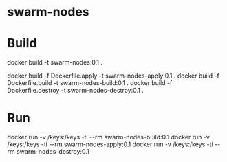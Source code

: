 # swarm-nodes

# Build
docker build -t swarm-nodes:0.1 .

docker build -f Dockerfile.apply -t swarm-nodes-apply:0.1 .
docker build -f Dockerfile.build -t swarm-nodes-build:0.1 .
docker build -f Dockerfile.destroy -t swarm-nodes-destroy:0.1 .
# Run
docker run -v /keys:/keys -ti --rm  swarm-nodes-build:0.1
docker run -v /keys:/keys -ti --rm  swarm-nodes-apply:0.1
docker run -v /keys:/keys -ti --rm  swarm-nodes-destroy:0.1

